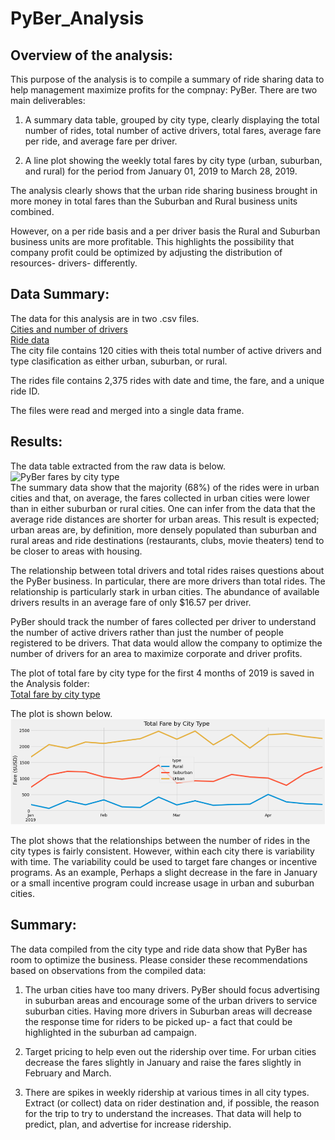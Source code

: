 # PyBer_Analysis  
  
## Overview of the analysis:  
  
This purpose of the analysis is to compile a summary of ride sharing data to help management maximize profits for the compnay:  PyBer.  There are two main deliverables:
1. A summary data table, grouped by city type, clearly displaying the total number of rides, total number of active drivers, total fares, average fare per ride, and average fare per driver.  
  
2. A line plot showing the weekly total fares by city type (urban, suburban, and rural) for the period from January 01, 2019 to March 28, 2019.  
  
The analysis clearly shows that the urban ride sharing business brought in more money in total fares than the Suburban and Rural business units combined.  
  
However, on a per ride basis and a per driver basis the Rural and Suburban business units are more profitable.  This highlights the possibility that company profit could be optimized by adjusting the distribution of resources- drivers- differently.  
  
## Data Summary:  

The data for this analysis are in two .csv files.  
[Cities and number of drivers]('Resources/city_data.csv')  
[Ride data]('Resources/ride_data.csv')  
The city file contains 120 cities with theis total number of active drivers and type clasification as either urban, suburban, or rural.  

The rides file contains 2,375 rides with date and time, the fare, and a unique ride ID.  

The files were read and merged into a single data frame.  
  
## Results:  
  
The data table extracted from the raw data is below.  
![PyBer fares by city type]('fares_by_city_type.PNG')  
The summary data show that the majority (68%) of the rides were in urban cities and that, on average, the fares collected in urban cities were lower than in either suburban or rural cities.  One can infer from the data that the average ride distances are shorter for urban areas.  This result is expected; urban areas are, by definition, more densely populated than suburban and rural areas and ride destinations (restaurants, clubs, movie theaters) tend to be closer to areas with housing.  
  
The relationship between total drivers and total rides raises questions about the PyBer business.  In particular, there are more drivers than total rides.  The relationship is particularly stark in urban cities.  The abundance of available drivers results in an average fare of only $16.57 per driver.  
  
PyBer should track the number of fares collected per driver to understand the number of active drivers rather than just the number of people registered to be drivers.  That data would allow the company to optimize the number of drivers for an area to maximize corporate and driver profits.  
  
The plot of total fare by city type for the first 4 months of 2019 is saved in the Analysis folder:  
[Total fare by city type]('Analysis/Total_fare_by_City_Type.png')  
  
The plot is shown below.  
![Total fare by city type](Total_fare_by_city_type.PNG)  

The plot shows that the relationships between the number of rides in the city types is fairly consistent.  However, within each city there is variability with time.  The variability could be used to target fare changes or incentive programs.  As an example, Perhaps a slight decrease in the fare in January or a small incentive program could increase usage in urban and suburban cities.  

## Summary:  
  
The data compiled from the city type and ride data show that PyBer has room to optimize the business.  Please consider these recommendations based on observations from the compiled data:  
  
1. The urban cities have too many drivers.  PyBer should focus advertising in suburban areas and encourage some of the urban drivers to service suburban cities. Having more drivers in Suburban areas will decrease the response time for riders to be picked up- a fact that could be highlighted in the suburban ad campaign.  
  
2. Target pricing to help even out the ridership over time.  For urban cities decrease the fares slightly in January and raise the fares slightly in February and March.  
  
3. There are spikes in weekly ridership at various times in all city types.  Extract (or collect) data on rider destination and, if possible, the reason for the trip to try to understand the increases.  That data will help to predict, plan, and advertise for increase ridership.  